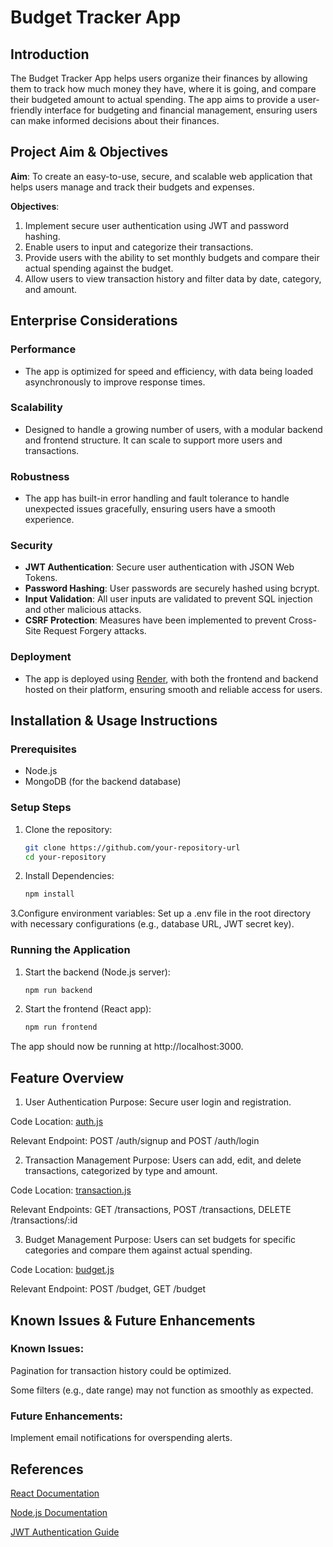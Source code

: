 # Budget Tracker App

## Introduction

The Budget Tracker App helps users organize their finances by allowing them to track how much money they have, where it is going, and compare their budgeted amount to actual spending. The app aims to provide a user-friendly interface for budgeting and financial management, ensuring users can make informed decisions about their finances.

## Project Aim & Objectives

**Aim**: To create an easy-to-use, secure, and scalable web application that helps users manage and track their budgets and expenses.

**Objectives**:
1. Implement secure user authentication using JWT and password hashing.
2. Enable users to input and categorize their transactions.
3. Provide users with the ability to set monthly budgets and compare their actual spending against the budget.
4. Allow users to view transaction history and filter data by date, category, and amount.

## Enterprise Considerations

### Performance
- The app is optimized for speed and efficiency, with data being loaded asynchronously to improve response times.

### Scalability
- Designed to handle a growing number of users, with a modular backend and frontend structure. It can scale to support more users and transactions.

### Robustness
- The app has built-in error handling and fault tolerance to handle unexpected issues gracefully, ensuring users have a smooth experience.

### Security
- **JWT Authentication**: Secure user authentication with JSON Web Tokens.
- **Password Hashing**: User passwords are securely hashed using bcrypt.
- **Input Validation**: All user inputs are validated to prevent SQL injection and other malicious attacks.
- **CSRF Protection**: Measures have been implemented to prevent Cross-Site Request Forgery attacks.

### Deployment
- The app is deployed using [Render](https://render.com), with both the frontend and backend hosted on their platform, ensuring smooth and reliable access for users.

## Installation & Usage Instructions

### Prerequisites
- Node.js
- MongoDB (for the backend database)

### Setup Steps
1. Clone the repository:
   ```bash
   git clone https://github.com/your-repository-url
   cd your-repository
2. Install Dependencies:
   ```bash
   npm install
3.Configure environment variables:
Set up a .env file in the root directory with necessary configurations (e.g., database URL, JWT secret key).

### Running the Application
1. Start the backend (Node.js server):
   ```bash
   npm run backend
2. Start the frontend (React app):
   ```bash
   npm run frontend
The app should now be running at http://localhost:3000.

## Feature Overview
1. User Authentication
Purpose: Secure user login and registration.

Code Location: [auth.js](/backend/routes/auth.js)

Relevant Endpoint: POST /auth/signup and POST /auth/login

2. Transaction Management
Purpose: Users can add, edit, and delete transactions, categorized by type and amount.

Code Location: [transaction.js](/backend/routes/transaction.js)

Relevant Endpoints: GET /transactions, POST /transactions, DELETE /transactions/:id

3. Budget Management
Purpose: Users can set budgets for specific categories and compare them against actual spending.

Code Location: [budget.js](/backend/routes/budget.js)

Relevant Endpoint: POST /budget, GET /budget

## Known Issues & Future Enhancements
### Known Issues:

Pagination for transaction history could be optimized.

Some filters (e.g., date range) may not function as smoothly as expected.

### Future Enhancements:

Implement email notifications for overspending alerts.

## References
[React Documentation](https://react.dev/)

[Node.js Documentation](https://nodejs.org/en)

[JWT Authentication Guide](https://auth0.com/learn/json-web-tokens)
